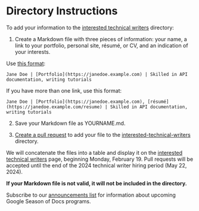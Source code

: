 # Directory Instructions

To add your information to the [interested technical writers](./interested-technical-writers.md) directory: 

1. Create a Markdown file with three pieces of information: your name, a link to your portfolio, personal site, résumé, or CV, and an indication of your interests. 
   
Use [this format](./EXAMPLE.md): 

 `Jane Doe | [Portfolio](https://janedoe.example.com) | Skilled in API documentation, writing tutorials`

If you have more than one link, use this format: 

 `Jane Doe | [Portfolio](https://janedoe.example.com), [résumé](https://janedoe.example.com/resume) | Skilled in API documentation, writing tutorials`

2. Save your Markdown file as YOURNAME.md.

3. [Create a pull request](https://docs.github.com/en/github/collaborating-with-issues-and-pull-requests/creating-a-pull-request) to add your file to the [interested-technical-writers](./interested-technical-writers) directory.

We will concatenate the files into a table and display it on the [interested technical writers](./interested-technical-writers.md) page, beginning Monday, February 19. Pull requests will be accepted until the end of the 2024 technical writer hiring period (May 22, 2024).

**If your Markdown file is not valid, it will not be included in the directory.**

Subscribe to our [announcements list](https://groups.google.com/g/season-of-docs-announce) for information about upcoming Google Season of Docs programs.

